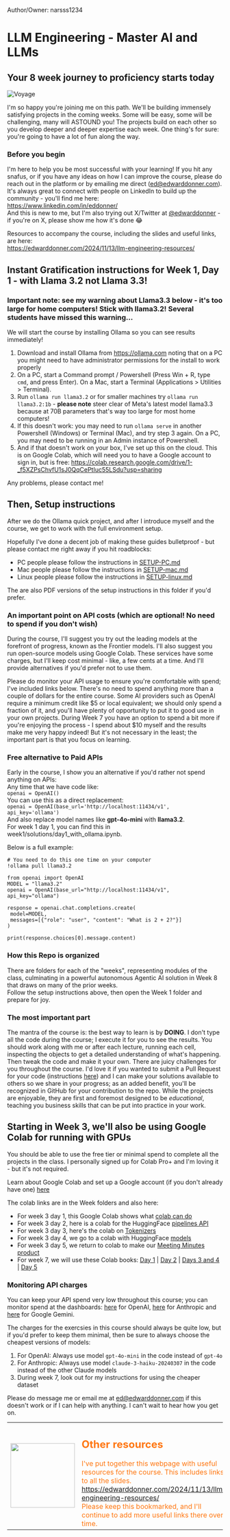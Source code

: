 Author/Owner: narsss1234
# LLM Engineering - Master AI and LLMs

## Your 8 week journey to proficiency starts today

![Voyage](voyage.jpg)

I'm so happy you're joining me on this path. We'll be building immensely satisfying projects in the coming weeks. Some will be easy, some will be challenging, many will ASTOUND you! The projects build on each other so you develop deeper and deeper expertise each week. One thing's for sure: you're going to have a lot of fun along the way.

### Before you begin

I'm here to help you be most successful with your learning! If you hit any snafus, or if you have any ideas on how I can improve the course, please do reach out in the platform or by emailing me direct (ed@edwarddonner.com). It's always great to connect with people on LinkedIn to build up the community - you'll find me here:  
https://www.linkedin.com/in/eddonner/  
And this is new to me, but I'm also trying out X/Twitter at [@edwarddonner](https://x.com/edwarddonner) - if you're on X, please show me how it's done 😂  

Resources to accompany the course, including the slides and useful links, are here:  
https://edwarddonner.com/2024/11/13/llm-engineering-resources/

## Instant Gratification instructions for Week 1, Day 1 - with Llama 3.2 **not** Llama 3.3!

### Important note: see my warning about Llama3.3 below - it's too large for home computers! Stick with llama3.2! Several students have missed this warning...

We will start the course by installing Ollama so you can see results immediately!
1. Download and install Ollama from https://ollama.com noting that on a PC you might need to have administrator permissions for the install to work properly
2. On a PC, start a Command prompt / Powershell (Press Win + R, type `cmd`, and press Enter). On a Mac, start a Terminal (Applications > Utilities > Terminal).
3. Run `ollama run llama3.2` or for smaller machines try `ollama run llama3.2:1b` - **please note** steer clear of Meta's latest model llama3.3 because at 70B parameters that's way too large for most home computers!  
4. If this doesn't work: you may need to run `ollama serve` in another Powershell (Windows) or Terminal (Mac), and try step 3 again. On a PC, you may need to be running in an Admin instance of Powershell.  
5. And if that doesn't work on your box, I've set up this on the cloud. This is on Google Colab, which will need you to have a Google account to sign in, but is free:  https://colab.research.google.com/drive/1-_f5XZPsChvfU1sJ0QqCePtIuc55LSdu?usp=sharing

Any problems, please contact me!

## Then, Setup instructions

After we do the Ollama quick project, and after I introduce myself and the course, we get to work with the full environment setup.  

Hopefully I've done a decent job of making these guides bulletproof - but please contact me right away if you hit roadblocks:

- PC people please follow the instructions in [SETUP-PC.md](SETUP-PC.md)
- Mac people please follow the instructions in [SETUP-mac.md](SETUP-mac.md)  
- Linux people please follow the instructions in [SETUP-linux.md](SETUP-linux.md)

The are also PDF versions of the setup instructions in this folder if you'd prefer.

### An important point on API costs (which are optional! No need to spend if you don't wish)

During the course, I'll suggest you try out the leading models at the forefront of progress, known as the Frontier models. I'll also suggest you run open-source models using Google Colab. These services have some charges, but I'll keep cost minimal - like, a few cents at a time. And I'll provide alternatives if you'd prefer not to use them.

Please do monitor your API usage to ensure you're comfortable with spend; I've included links below. There's no need to spend anything more than a couple of dollars for the entire course. Some AI providers such as OpenAI require a minimum credit like \$5 or local equivalent; we should only spend a fraction of it, and you'll have plenty of opportunity to put it to good use in your own projects. During Week 7 you have an option to spend a bit more if you're enjoying the process - I spend about \$10 myself and the results make me very happy indeed! But it's not necessary in the least; the important part is that you focus on learning.

### Free alternative to Paid APIs

Early in the course, I show you an alternative if you'd rather not spend anything on APIs:  
Any time that we have code like:  
`openai = OpenAI()`  
You can use this as a direct replacement:  
`openai = OpenAI(base_url='http://localhost:11434/v1', api_key='ollama')`  
And also replace model names like **gpt-4o-mini** with **llama3.2**.  
For week 1 day 1, you can find this in week1/solutions/day1_with_ollama.ipynb.

Below is a full example:

```
# You need to do this one time on your computer
!ollama pull llama3.2

from openai import OpenAI
MODEL = "llama3.2"
openai = OpenAI(base_url="http://localhost:11434/v1", api_key="ollama")

response = openai.chat.completions.create(
 model=MODEL,
 messages=[{"role": "user", "content": "What is 2 + 2?"}]
)

print(response.choices[0].message.content)
```

### How this Repo is organized

There are folders for each of the "weeks", representing modules of the class, culminating in a powerful autonomous Agentic AI solution in Week 8 that draws on many of the prior weeks.    
Follow the setup instructions above, then open the Week 1 folder and prepare for joy.

### The most important part

The mantra of the course is: the best way to learn is by **DOING**. I don't type all the code during the course; I execute it for you to see the results. You should work along with me or after each lecture, running each cell, inspecting the objects to get a detailed understanding of what's happening. Then tweak the code and make it your own. There are juicy challenges for you throughout the course. I'd love it if you wanted to submit a Pull Request for your code (instructions [here](https://chatgpt.com/share/677a9cb5-c64c-8012-99e0-e06e88afd293)) and I can make your solutions available to others so we share in your progress; as an added benefit, you'll be recognized in GitHub for your contribution to the repo. While the projects are enjoyable, they are first and foremost designed to be _educational_, teaching you business skills that can be put into practice in your work.

## Starting in Week 3, we'll also be using Google Colab for running with GPUs

You should be able to use the free tier or minimal spend to complete all the projects in the class. I personally signed up for Colab Pro+ and I'm loving it - but it's not required.

Learn about Google Colab and set up a Google account (if you don't already have one) [here](https://colab.research.google.com/)

The colab links are in the Week folders and also here:  
- For week 3 day 1, this Google Colab shows what [colab can do](https://colab.research.google.com/drive/1DjcrYDZldAXKJ08x1uYIVCtItoLPk1Wr?usp=sharing)
- For week 3 day 2, here is a colab for the HuggingFace [pipelines API](https://colab.research.google.com/drive/1aMaEw8A56xs0bRM4lu8z7ou18jqyybGm?usp=sharing)
- For week 3 day 3, here's the colab on [Tokenizers](https://colab.research.google.com/drive/1WD6Y2N7ctQi1X9wa6rpkg8UfyA4iSVuz?usp=sharing)
- For week 3 day 4, we go to a colab with HuggingFace [models](https://colab.research.google.com/drive/1hhR9Z-yiqjUe7pJjVQw4c74z_V3VchLy?usp=sharing)
- For week 3 day 5, we return to colab to make our [Meeting Minutes product](https://colab.research.google.com/drive/1KSMxOCprsl1QRpt_Rq0UqCAyMtPqDQYx?usp=sharing)
- For week 7, we will use these Colab books: [Day 1](https://colab.research.google.com/drive/15rqdMTJwK76icPBxNoqhI7Ww8UM-Y7ni?usp=sharing) | [Day 2](https://colab.research.google.com/drive/1T72pbfZw32fq-clQEp-p8YQ4_qFKv4TP?usp=sharing) | [Days 3 and 4](https://colab.research.google.com/drive/1csEdaECRtjV_1p9zMkaKKjCpYnltlN3M?usp=sharing) | [Day 5](https://colab.research.google.com/drive/1igA0HF0gvQqbdBD4GkcK3GpHtuDLijYn?usp=sharing)

### Monitoring API charges

You can keep your API spend very low throughout this course; you can monitor spend at the dashboards: [here](https://platform.openai.com/usage) for OpenAI, [here](https://console.anthropic.com/settings/cost) for Anthropic and [here](https://console.cloud.google.com/apis/api/generativelanguage.googleapis.com/cost) for Google Gemini.

The charges for the exercsies in this course should always be quite low, but if you'd prefer to keep them minimal, then be sure to always choose the cheapest versions of models:
1. For OpenAI: Always use model `gpt-4o-mini` in the code instead of `gpt-4o`
2. For Anthropic: Always use model `claude-3-haiku-20240307` in the code instead of the other Claude models
3. During week 7, look out for my instructions for using the cheaper dataset

Please do message me or email me at ed@edwarddonner.com if this doesn't work or if I can help with anything. I can't wait to hear how you get on.

<table style="margin: 0; text-align: left;">
    <tr>
        <td style="width: 150px; height: 150px; vertical-align: middle;">
            <img src="resources.jpg" width="150" height="150" style="display: block;" />
        </td>
        <td>
            <h2 style="color:#f71;">Other resources</h2>
            <span style="color:#f71;">I've put together this webpage with useful resources for the course. This includes links to all the slides.<br/>
            <a href="https://edwarddonner.com/2024/11/13/llm-engineering-resources/">https://edwarddonner.com/2024/11/13/llm-engineering-resources/</a><br/>
            Please keep this bookmarked, and I'll continue to add more useful links there over time.
            </span>
        </td>
    </tr>
</table>
